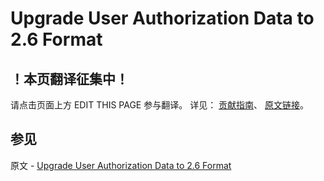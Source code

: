 # Upgrade User Authorization Data to 2.6 Format

## ！本页翻译征集中！

请点击页面上方 EDIT THIS PAGE 参与翻译。
详见：
[贡献指南]( https://github.com/JinMuInfo/MongoDB-Manual-zh/blob/master/CONTRIBUTING.md )、
[原文链接](  https://docs.mongodb.com/manual/release-notes/2.6-upgrade-authorization/  )。

## 参见

原文 - [Upgrade User Authorization Data to 2.6 Format]( https://docs.mongodb.com/manual/release-notes/2.6-upgrade-authorization/ )

